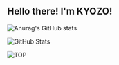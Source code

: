 ## Hello there! I'm KYOZO!

![Anurag's GitHub stats](https://github-readme-stats.vercel.app/api?username=KY0Z0&hide=contribs,prs)

![GitHub Stats](https://github-readme-stats.vercel.app/api?username=KY0Z0&show_icons=true&theme=radical)

![TOP](https://github-readme-stats-git-masterrstaa-rickstaa.vercel.app/api/top-langs/?username=KY0Z0&bg_color=000&bordercolor=30A3DC&title_color=E94D5F&text)
